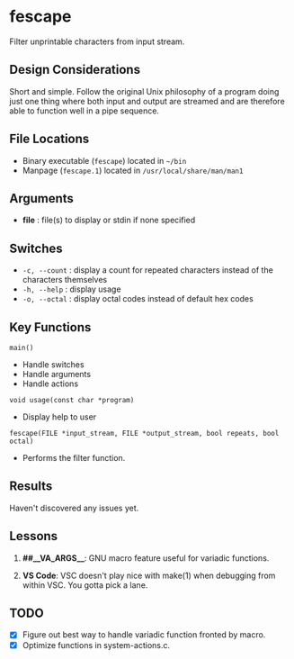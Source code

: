 # fescape

Filter unprintable characters from input stream.

## Design Considerations

Short and simple. Follow the original Unix philosophy of a program doing just one thing where both input and output are streamed and are therefore able to function well in a pipe sequence.

## File Locations

* Binary executable (`fescape`) located in `~/bin`
* Manpage (`fescape.1`) located in `/usr/local/share/man/man1`

## Arguments

* **file** : file(s) to display or stdin if none specified

## Switches

* `-c, --count` : display a count for repeated characters instead of the characters themselves
* `-h, --help`  : display usage
* `-o, --octal` : display octal codes instead of default hex codes

## Key Functions

`main()`

* Handle switches
* Handle arguments
* Handle actions

`void usage(const char *program)`

* Display help to user

`fescape(FILE *input_stream, FILE *output_stream, bool repeats, bool octal)`

* Performs the filter function.

## Results

Haven't discovered any issues yet.

## Lessons

1. **##\_\_VA_ARGS__**: GNU macro feature useful for variadic functions.

2. **VS Code**: VSC doesn't play nice with make(1) when debugging from within VSC. You gotta pick a lane.

## TODO

* [x] Figure out best way to handle variadic function fronted by macro.
* [x] Optimize functions in system-actions.c.
